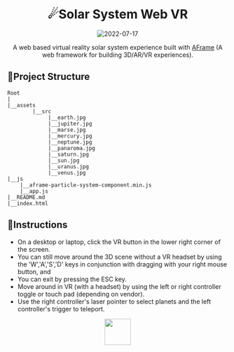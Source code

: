 <div align="center">
<h1> ☄Solar System Web VR</h1>

![2022-07-17](https://user-images.githubusercontent.com/87236107/179387006-9932d262-19e9-496c-aae0-4d326bc9e5d6.png)

A web based virtual reality solar system experience built with [AFrame](https://github.com/aframevr/aframe) (A web framework for building 3D/AR/VR experiences).
</div>

<h2>🌠Project Structure </h2>

```
Root
|
|__assets
        |__src
             |__earth.jpg
             |__jupiter.jpg
             |__marse.jpg
             |__mercury.jpg
             |__neptune.jpg
             |__panaroma.jpg
             |__saturn.jpg
             |__sun.jpg
             |__uranus.jpg
             |__venus.jpg
|__js
    |__aframe-particle-system-component.min.js
    |__app.js
|__README.md
|__index.html

```

<h2> 🌠Instructions </h2>

* On a desktop or laptop, click the VR button in the lower right corner of the screen. 
* You can still move around the 3D scene without a VR headset by using the 'W','A','S','D' keys in conjunction with dragging with your right mouse button, and
* You can exit by pressing the ESC key.
* Move around in VR (with a headset) by using the left or right controller toggle or touch pad (depending on vendor). 
* Use the right controller's laser pointer to select planets and the left controller's trigger to teleport.

<div align="center">
 <img src="https://github.com/TheDudeThatCode/TheDudeThatCode/blob/master/Assets/Rocket.gif" width="60px">
 </div>
